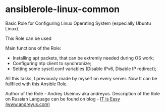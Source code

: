 # ansiblerole-linux-common

Basic Role for Configuring Linux Operating System (especially Ubuntu Linux).

This Role can be used

Main functions of the Role:

- Installing apt packets, that can be extremly needed during OS work;
- Configuring ntp client to synchronize;
- Setting some sysctl.conf variables (Disable IPv6, Disable IP redirect);

All this tasks, I previously made by myself on every server. Now It can
be fullfiled with this Ansible Role.

Author of the Role - Andrey Useinov aka andreyus. Description of the Role
on Russian Language can be found on blog - [IT is Easy (www.andreyus.com)](https://www.andreyus.com/bazovaya-nastroyka-servera-s-pomoshyu-ansible/)

